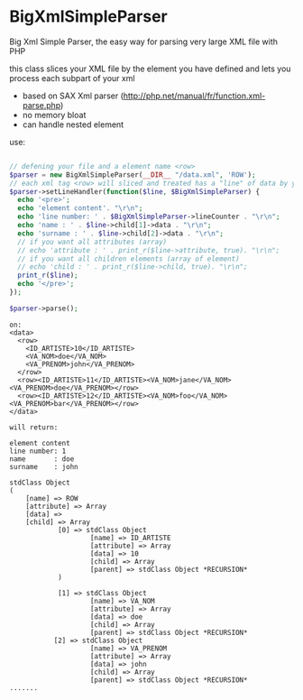# BigXmlSimpleParser

Big Xml Simple Parser, the easy way for parsing very large XML file with PHP

this class slices your XML file by the element you have defined and lets you process each subpart of your xml
- based on SAX Xml parser (http://php.net/manual/fr/function.xml-parse.php)
- no memory bloat 
- can handle nested element 


use:

```php

// defening your file and a element name <row>
$parser = new BigXmlSimpleParser(__DIR__ "/data.xml", 'ROW');
// each xml tag <row> will sliced and treated has a "line" of data by your own defined processhandler.
$parser->setLineHandler(function($line, $BigXmlSimpleParser) {
  echo '<pre>';
  echo 'element content'. "\r\n";
  echo 'line number: ' . $BigXmlSimpleParser->lineCounter . "\r\n";
  echo 'name : ' . $line->child[1]->data . "\r\n";
  echo 'surname : ' . $line->child[2]->data . "\r\n";
  // if you want all attributes (array)
  // echo 'attribute : ' . print_r($line->attribute, true). "\r\n";
  // if you want all children elements (array of element)
  // echo 'child : ' . print_r($line->child, true). "\r\n";
  print_r($line);
  echo '</pre>';
});

$parser->parse();
```

```
on:
<data>
  <row>
    <ID_ARTISTE>10</ID_ARTISTE>
    <VA_NOM>doe</VA_NOM>
    <VA_PRENOM>john</VA_PRENOM>
  </row>
  <row><ID_ARTISTE>11</ID_ARTISTE><VA_NOM>jane</VA_NOM><VA_PRENOM>doe</VA_PRENOM></row>
  <row><ID_ARTISTE>12</ID_ARTISTE><VA_NOM>foo</VA_NOM><VA_PRENOM>bar</VA_PRENOM></row>
</data>

will return:

element content
line number: 1
name       : doe
surname    : john

stdClass Object
(
    [name] => ROW
    [attribute] => Array
    [data] => 
    [child] => Array
            [0] => stdClass Object
                    [name] => ID_ARTISTE
                    [attribute] => Array
                    [data] => 10
                    [child] => Array
                    [parent] => stdClass Object *RECURSION*
            )

            [1] => stdClass Object
                    [name] => VA_NOM
                    [attribute] => Array
                    [data] => doe
                    [child] => Array
                    [parent] => stdClass Object *RECURSION*
           [2] => stdClass Object
                    [name] => VA_PRENOM
                    [attribute] => Array
                    [data] => john
                    [child] => Array
                    [parent] => stdClass Object *RECURSION*
.......

```

